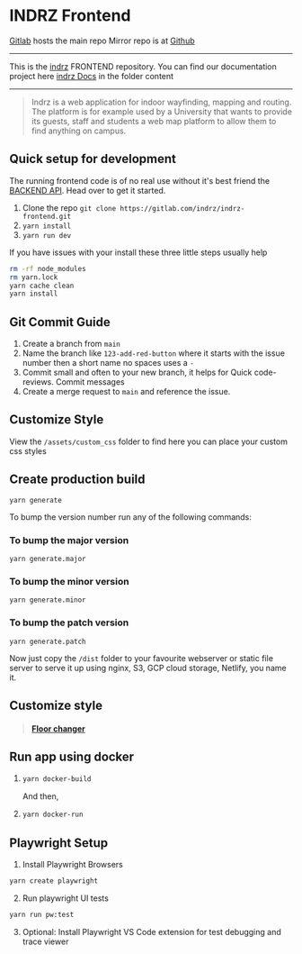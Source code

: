 # INDRZ Frontend
[Gitlab](https://gitlab.com/indrz/indrz-frontend) hosts the main repo 
Mirror repo is at [Github](https://github.com/indrz/indrz-fe)

----------------------

This is the [indrz](https://www.indrz.com) FRONTEND repository. You can find our 
documentation project here [indrz Docs](https://gitlab.com/indrz/indrz-doc) in the folder content

----------------------
> Indrz is a web application for indoor wayfinding, mapping and routing. The platform is for example used by a University that wants to provide its guests, staff and students a web map platform to allow them to find anything on campus.

## Quick setup for development
The running frontend code is of no real use without it's best friend the
[BACKEND API](https://gitlab.com/indrz/indrz-backend). Head over to get it
started.

1. Clone the repo ``git clone https://gitlab.com/indrz/indrz-frontend.git``
1. ``yarn install``
1. ``yarn run dev``

If you have issues with your install these three little steps usually help
```bash
rm -rf node_modules
rm yarn.lock
yarn cache clean
yarn install
```

## Git Commit Guide
1. Create a branch from `main`
1. Name the branch like `123-add-red-button` where it starts with the issue number then a short name no spaces uses a `-`
1. Commit small and often to your new branch, it helps for Quick code-reviews. Commit messages 
1. Create a merge request to `main` and reference the issue.


## Customize Style
View the `/assets/custom_css` folder to find   here you can place your custom css styles


## Create production build
```
yarn generate
```

To bump the version number run any of the following commands:

### To bump the major version
```
yarn generate.major
```

### To bump the minor version
```
yarn generate.minor
```

### To bump the patch version
```
yarn generate.patch
```

Now just copy the `/dist` folder to your favourite webserver or static file server to serve it up using
nginx, S3, GCP cloud storage, Netlify, you name it.
## Customize style
> #### [Floor changer](assets/README.md#floor-changer)


## Run app using docker
1. ```bash
   yarn docker-build
   ```
   And then,

1. ```bash
   yarn docker-run
   ```


## Playwright Setup
1. Install Playwright Browsers
  ```bash
  yarn create playwright
  ``` 
2. Run playwright UI tests
  ```bash
  yarn run pw:test
  ```
3. Optional: Install Playwright VS Code extension for test debugging and trace viewer
